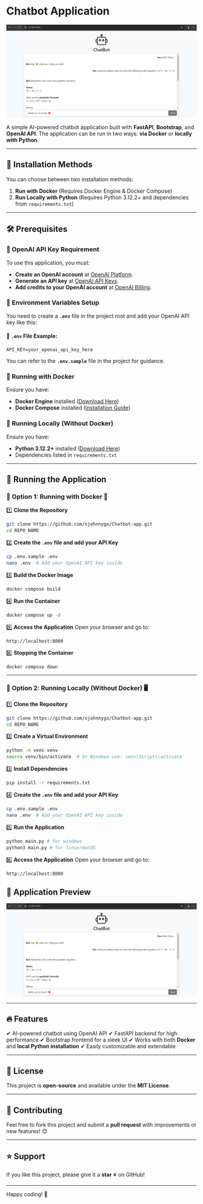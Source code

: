 # Chatbot Application

![Chatbot GUI](static/jpg/screen-shot.jpg)

A simple AI-powered chatbot application built with **FastAPI**, **Bootstrap**, and **OpenAI API**. The application can be run in two ways: **via Docker** or **locally with Python**.

---

## 🚀 Installation Methods

You can choose between two installation methods:
1. **Run with Docker** (Requires Docker Engine & Docker Compose)
2. **Run Locally with Python** (Requires Python 3.12.2+ and dependencies from `requirements.txt`)

---

## 🛠 Prerequisites

### 🔹 OpenAI API Key Requirement
To use this application, you must:
- **Create an OpenAI account** at [OpenAI Platform](https://platform.openai.com/).
- **Generate an API key** at [OpenAI API Keys](https://platform.openai.com/settings/organization/api-keys).
- **Add credits to your OpenAI account** at [OpenAI Billing](https://platform.openai.com/settings/organization/billing/overview).

### 🔹 Environment Variables Setup
You need to create a **`.env`** file in the project root and add your OpenAI API key like this:

#### 📄 `.env` File Example:
```
API_KEY=your_openai_api_key_here
```
You can refer to the **`.env.sample`** file in the project for guidance.

### 🔹 Running with Docker
Ensure you have:
- **Docker Engine** installed ([Download Here](https://docs.docker.com/get-docker/))
- **Docker Compose** installed ([Installation Guide](https://docs.docker.com/compose/install/))

### 🔹 Running Locally (Without Docker)
Ensure you have:
- **Python 3.12.2+** installed ([Download Here](https://www.python.org/downloads/))
- Dependencies listed in `requirements.txt`

---

## 📌 Running the Application

### 🔹 Option 1: Running with Docker 🐳

1️⃣ **Clone the Repository**
```bash
git clone https://github.com/xjohnnygx/Chatbot-app.git
cd REPO_NAME
```

2️⃣ **Create the `.env` file and add your API Key**
```bash
cp .env.sample .env
nano .env  # Add your OpenAI API key inside
```

3️⃣ **Build the Docker Image**
```bash
docker compose build
```

4️⃣ **Run the Container**
```bash
docker compose up -d
```

5️⃣ **Access the Application**
Open your browser and go to:
```
http://localhost:8000
```

6️⃣ **Stopping the Container**
```bash
docker compose down
```

---

### 🔹 Option 2: Running Locally (Without Docker) 🖥️

1️⃣ **Clone the Repository**
```bash
git clone https://github.com/xjohnnygx/Chatbot-app.git
cd REPO_NAME
```

2️⃣ **Create a Virtual Environment**
```bash
python -m venv venv
source venv/bin/activate  # On Windows use: venv\Scripts\activate
```

3️⃣ **Install Dependencies**
```bash
pip install -r requirements.txt
```

4️⃣ **Create the `.env` file and add your API Key**
```bash
cp .env.sample .env
nano .env  # Add your OpenAI API key inside
```

5️⃣ **Run the Application**
```bash
python main.py # for windows
python3 main.py # for linux/macOS
```

6️⃣ **Access the Application**
Open your browser and go to:
```
http://localhost:8000
```

## 📸 Application Preview

![Chatbot GUI](static/jpg/screen-shot.jpg)

---

## 🔥 Features
✔ AI-powered chatbot using OpenAI API
✔ FastAPI backend for high performance
✔ Bootstrap frontend for a sleek UI
✔ Works with both **Docker** and **local Python installation**
✔ Easily customizable and extendable

---

## 📜 License
This project is **open-source** and available under the **MIT License**.

---

## 🤝 Contributing
Feel free to fork this project and submit a **pull request** with improvements or new features! 😊

---

## ⭐ Support
If you like this project, please give it a **star ⭐** on GitHub!

---

Happy coding! 🚀